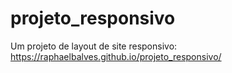 # projeto_responsivo
Um projeto de layout de site responsivo: https://raphaelbalves.github.io/projeto_responsivo/
